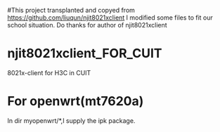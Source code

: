 #This project transplanted and copyed from https://github.com/liuqun/njit8021xclient
I modified some files to fit our school situation.
Do thanks for author of njit8021xclient

# njit8021xclient_FOR_CUIT
8021x-client for H3C in CUIT 

# For openwrt(mt7620a)
In dir myopenwrt/*,I supply the ipk package.
